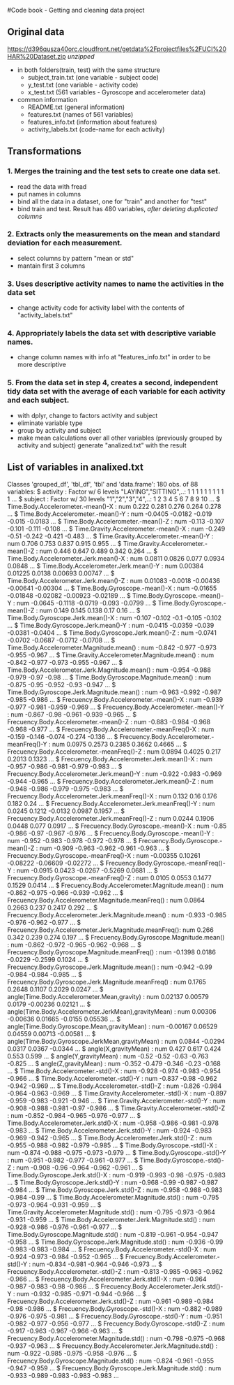 #Code book - Getting and cleaning data project
## Original data
https://d396qusza40orc.cloudfront.net/getdata%2Fprojectfiles%2FUCI%20HAR%20Dataset.zip
*unzipped* 
* in both folders(train, test) with the same structure
  + subject_train.txt  (one variable - subject code)
  + y_test.txt (one variable - activity code)
  + x_test.txt (561 variables - Gyroscope and accelerometer data)
* common information
  + README.txt (general information)
  + features.txt (names of 561 variables)
  + features_info.txt (information about features)
  + activity_labels.txt (code-name for each activity)

## Transformations
### 1. Merges the training and the test sets to create one data set.
* read the data with fread
* put names in columns
* bind all the data in a dataset, one for "train" and another for "test"
* bind train and test. Result has 480 variables, *after deleting duplicated columns*

### 2. Extracts only the measurements on the mean and standard deviation for each measurement. 
* select columns by pattern "mean or std"
* mantain first 3 columns

### 3. Uses descriptive activity names to name the activities in the data set
* change activity code for activity label with the contents of "activity_labels.txt"

### 4. Appropriately labels the data set with descriptive variable names. 
* change column names with info at "features_info.txt" in order to be more descriptive

### 5. From the data set in step 4, creates a second, independent tidy data set with the average of each variable for each activity and each subject.
* with dplyr, change to factors activity and subject
* eliminate variable type
* group by activity and subject
* make mean calculations over all other variables (previously grouped by activity and subject)
generate "analized.txt" with the result

## List of variables in analixed.txt

Classes 'grouped_df', 'tbl_df', 'tbl' and 'data.frame':	180 obs. of  88 variables:
 $ activity                                              : Factor w/ 6 levels "LAYING","SITTING",..: 1 1 1 1 1 1 1 1 1 1 ...
 $ subject                                               : Factor w/ 30 levels "1","2","3","4",..: 1 2 3 4 5 6 7 8 9 10 ...
 $ Time.Body.Accelerometer.-mean()-X                     : num  0.222 0.281 0.276 0.264 0.278 ...
 $ Time.Body.Accelerometer.-mean()-Y                     : num  -0.0405 -0.0182 -0.019 -0.015 -0.0183 ...
 $ Time.Body.Accelerometer.-mean()-Z                     : num  -0.113 -0.107 -0.101 -0.111 -0.108 ...
 $ Time.Gravity.Accelerometer.-mean()-X                  : num  -0.249 -0.51 -0.242 -0.421 -0.483 ...
 $ Time.Gravity.Accelerometer.-mean()-Y                  : num  0.706 0.753 0.837 0.915 0.955 ...
 $ Time.Gravity.Accelerometer.-mean()-Z                  : num  0.446 0.647 0.489 0.342 0.264 ...
 $ Time.Body.Accelerometer.Jerk.mean()-X                 : num  0.0811 0.0826 0.077 0.0934 0.0848 ...
 $ Time.Body.Accelerometer.Jerk.mean()-Y                 : num  0.00384 0.01225 0.0138 0.00693 0.00747 ...
 $ Time.Body.Accelerometer.Jerk.mean()-Z                 : num  0.01083 -0.0018 -0.00436 -0.00641 -0.00304 ...
 $ Time.Body.Gyroscope.-mean()-X                         : num  -0.01655 -0.01848 -0.02082 -0.00923 -0.02189 ...
 $ Time.Body.Gyroscope.-mean()-Y                         : num  -0.0645 -0.1118 -0.0719 -0.093 -0.0799 ...
 $ Time.Body.Gyroscope.-mean()-Z                         : num  0.149 0.145 0.138 0.17 0.16 ...
 $ Time.Body.Gyroscope.Jerk.mean()-X                     : num  -0.107 -0.102 -0.1 -0.105 -0.102 ...
 $ Time.Body.Gyroscope.Jerk.mean()-Y                     : num  -0.0415 -0.0359 -0.039 -0.0381 -0.0404 ...
 $ Time.Body.Gyroscope.Jerk.mean()-Z                     : num  -0.0741 -0.0702 -0.0687 -0.0712 -0.0708 ...
 $ Time.Body.Accelerometer.Magnitude.mean()              : num  -0.842 -0.977 -0.973 -0.955 -0.967 ...
 $ Time.Gravity.Accelerometer.Magnitude.mean()           : num  -0.842 -0.977 -0.973 -0.955 -0.967 ...
 $ Time.Body.Accelerometer.Jerk.Magnitude.mean()         : num  -0.954 -0.988 -0.979 -0.97 -0.98 ...
 $ Time.Body.Gyroscope.Magnitude.mean()                  : num  -0.875 -0.95 -0.952 -0.93 -0.947 ...
 $ Time.Body.Gyroscope.Jerk.Magnitude.mean()             : num  -0.963 -0.992 -0.987 -0.985 -0.986 ...
 $ Frecuency.Body.Accelerometer.-mean()-X                : num  -0.939 -0.977 -0.981 -0.959 -0.969 ...
 $ Frecuency.Body.Accelerometer.-mean()-Y                : num  -0.867 -0.98 -0.961 -0.939 -0.965 ...
 $ Frecuency.Body.Accelerometer.-mean()-Z                : num  -0.883 -0.984 -0.968 -0.968 -0.977 ...
 $ Frecuency.Body.Accelerometer.-meanFreq()-X            : num  -0.159 -0.146 -0.074 -0.274 -0.136 ...
 $ Frecuency.Body.Accelerometer.-meanFreq()-Y            : num  0.0975 0.2573 0.2385 0.3662 0.4665 ...
 $ Frecuency.Body.Accelerometer.-meanFreq()-Z            : num  0.0894 0.4025 0.217 0.2013 0.1323 ...
 $ Frecuency.Body.Accelerometer.Jerk.mean()-X            : num  -0.957 -0.986 -0.981 -0.979 -0.983 ...
 $ Frecuency.Body.Accelerometer.Jerk.mean()-Y            : num  -0.922 -0.983 -0.969 -0.944 -0.965 ...
 $ Frecuency.Body.Accelerometer.Jerk.mean()-Z            : num  -0.948 -0.986 -0.979 -0.975 -0.983 ...
 $ Frecuency.Body.Accelerometer.Jerk.meanFreq()-X        : num  0.132 0.16 0.176 0.182 0.24 ...
 $ Frecuency.Body.Accelerometer.Jerk.meanFreq()-Y        : num  0.0245 0.1212 -0.0132 0.0987 0.1957 ...
 $ Frecuency.Body.Accelerometer.Jerk.meanFreq()-Z        : num  0.0244 0.1906 0.0448 0.077 0.0917 ...
 $ Frecuency.Body.Gyroscope.-mean()-X                    : num  -0.85 -0.986 -0.97 -0.967 -0.976 ...
 $ Frecuency.Body.Gyroscope.-mean()-Y                    : num  -0.952 -0.983 -0.978 -0.972 -0.978 ...
 $ Frecuency.Body.Gyroscope.-mean()-Z                    : num  -0.909 -0.963 -0.962 -0.961 -0.963 ...
 $ Frecuency.Body.Gyroscope.-meanFreq()-X                : num  -0.00355 0.10261 -0.08222 -0.06609 -0.02272 ...
 $ Frecuency.Body.Gyroscope.-meanFreq()-Y                : num  -0.0915 0.0423 -0.0267 -0.5269 0.0681 ...
 $ Frecuency.Body.Gyroscope.-meanFreq()-Z                : num  0.0105 0.0553 0.1477 0.1529 0.0414 ...
 $ Frecuency.Body.Accelerometer.Magnitude.mean()         : num  -0.862 -0.975 -0.966 -0.939 -0.962 ...
 $ Frecuency.Body.Accelerometer.Magnitude.meanFreq()     : num  0.0864 0.2663 0.237 0.2417 0.292 ...
 $ Frecuency.Body.Accelerometer.Jerk.Magnitude.mean()    : num  -0.933 -0.985 -0.976 -0.962 -0.977 ...
 $ Frecuency.Body.Accelerometer.Jerk.Magnitude.meanFreq(): num  0.266 0.342 0.239 0.274 0.197 ...
 $ Frecuency.Body.Gyroscope.Magnitude.mean()             : num  -0.862 -0.972 -0.965 -0.962 -0.968 ...
 $ Frecuency.Body.Gyroscope.Magnitude.meanFreq()         : num  -0.1398 0.0186 -0.0229 -0.2599 0.1024 ...
 $ Frecuency.Body.Gyroscope.Jerk.Magnitude.mean()        : num  -0.942 -0.99 -0.984 -0.984 -0.985 ...
 $ Frecuency.Body.Gyroscope.Jerk.Magnitude.meanFreq()    : num  0.1765 0.2648 0.1107 0.2029 0.0247 ...
 $ angle(Time.Body.Accelerometer.Mean,gravity)           : num  0.02137 0.00579 0.0179 -0.00236 0.02121 ...
 $ angle(Time.Body.Accelerometer.JerkMean),gravityMean)  : num  0.00306 -0.00636 0.01665 -0.0155 0.05536 ...
 $ angle(Time.Body.Gyroscope.Mean,gravityMean)           : num  -0.00167 0.06529 0.04559 0.00713 -0.00581 ...
 $ angle(Time.Body.Gyroscope.JerkMean,gravityMean)       : num  0.0844 -0.0294 0.0317 0.0367 -0.0344 ...
 $ angle(X,gravityMean)                                  : num  0.427 0.617 0.424 0.553 0.599 ...
 $ angle(Y,gravityMean)                                  : num  -0.52 -0.52 -0.63 -0.763 -0.825 ...
 $ angle(Z,gravityMean)                                  : num  -0.352 -0.479 -0.346 -0.23 -0.168 ...
 $ Time.Body.Accelerometer.-std()-X                      : num  -0.928 -0.974 -0.983 -0.954 -0.966 ...
 $ Time.Body.Accelerometer.-std()-Y                      : num  -0.837 -0.98 -0.962 -0.942 -0.969 ...
 $ Time.Body.Accelerometer.-std()-Z                      : num  -0.826 -0.984 -0.964 -0.963 -0.969 ...
 $ Time.Gravity.Accelerometer.-std()-X                   : num  -0.897 -0.959 -0.983 -0.921 -0.946 ...
 $ Time.Gravity.Accelerometer.-std()-Y                   : num  -0.908 -0.988 -0.981 -0.97 -0.986 ...
 $ Time.Gravity.Accelerometer.-std()-Z                   : num  -0.852 -0.984 -0.965 -0.976 -0.977 ...
 $ Time.Body.Accelerometer.Jerk.std()-X                  : num  -0.958 -0.986 -0.981 -0.978 -0.983 ...
 $ Time.Body.Accelerometer.Jerk.std()-Y                  : num  -0.924 -0.983 -0.969 -0.942 -0.965 ...
 $ Time.Body.Accelerometer.Jerk.std()-Z                  : num  -0.955 -0.988 -0.982 -0.979 -0.985 ...
 $ Time.Body.Gyroscope.-std()-X                          : num  -0.874 -0.988 -0.975 -0.973 -0.979 ...
 $ Time.Body.Gyroscope.-std()-Y                          : num  -0.951 -0.982 -0.977 -0.961 -0.977 ...
 $ Time.Body.Gyroscope.-std()-Z                          : num  -0.908 -0.96 -0.964 -0.962 -0.961 ...
 $ Time.Body.Gyroscope.Jerk.std()-X                      : num  -0.919 -0.993 -0.98 -0.975 -0.983 ...
 $ Time.Body.Gyroscope.Jerk.std()-Y                      : num  -0.968 -0.99 -0.987 -0.987 -0.984 ...
 $ Time.Body.Gyroscope.Jerk.std()-Z                      : num  -0.958 -0.988 -0.983 -0.984 -0.99 ...
 $ Time.Body.Accelerometer.Magnitude.std()               : num  -0.795 -0.973 -0.964 -0.931 -0.959 ...
 $ Time.Gravity.Accelerometer.Magnitude.std()            : num  -0.795 -0.973 -0.964 -0.931 -0.959 ...
 $ Time.Body.Accelerometer.Jerk.Magnitude.std()          : num  -0.928 -0.986 -0.976 -0.961 -0.977 ...
 $ Time.Body.Gyroscope.Magnitude.std()                   : num  -0.819 -0.961 -0.954 -0.947 -0.958 ...
 $ Time.Body.Gyroscope.Jerk.Magnitude.std()              : num  -0.936 -0.99 -0.983 -0.983 -0.984 ...
 $ Frecuency.Body.Accelerometer.-std()-X                 : num  -0.924 -0.973 -0.984 -0.952 -0.965 ...
 $ Frecuency.Body.Accelerometer.-std()-Y                 : num  -0.834 -0.981 -0.964 -0.946 -0.973 ...
 $ Frecuency.Body.Accelerometer.-std()-Z                 : num  -0.813 -0.985 -0.963 -0.962 -0.966 ...
 $ Frecuency.Body.Accelerometer.Jerk.std()-X             : num  -0.964 -0.987 -0.983 -0.98 -0.986 ...
 $ Frecuency.Body.Accelerometer.Jerk.std()-Y             : num  -0.932 -0.985 -0.971 -0.944 -0.966 ...
 $ Frecuency.Body.Accelerometer.Jerk.std()-Z             : num  -0.961 -0.989 -0.984 -0.98 -0.986 ...
 $ Frecuency.Body.Gyroscope.-std()-X                     : num  -0.882 -0.989 -0.976 -0.975 -0.981 ...
 $ Frecuency.Body.Gyroscope.-std()-Y                     : num  -0.951 -0.982 -0.977 -0.956 -0.977 ...
 $ Frecuency.Body.Gyroscope.-std()-Z                     : num  -0.917 -0.963 -0.967 -0.966 -0.963 ...
 $ Frecuency.Body.Accelerometer.Magnitude.std()          : num  -0.798 -0.975 -0.968 -0.937 -0.963 ...
 $ Frecuency.Body.Accelerometer.Jerk.Magnitude.std()     : num  -0.922 -0.985 -0.975 -0.958 -0.976 ...
 $ Frecuency.Body.Gyroscope.Magnitude.std()              : num  -0.824 -0.961 -0.955 -0.947 -0.959 ...
 $ Frecuency.Body.Gyroscope.Jerk.Magnitude.std()         : num  -0.933 -0.989 -0.983 -0.983 -0.983 ...